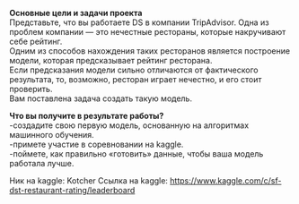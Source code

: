 **Основные цели и задачи проекта**  
Представьте, что вы работаете DS в компании TripAdvisor. Одна из проблем компании — это нечестные рестораны, которые накручивают себе рейтинг.   
Одним из способов нахождения таких ресторанов является построение модели, которая предсказывает рейтинг ресторана.    
Если предсказания модели сильно отличаются от фактического результата, то, возможно, ресторан играет нечестно, и его стоит проверить.    
Вам поставлена задача создать такую модель.    

**Что вы получите в результате работы?**  
-создадите свою первую модель, основанную на алгоритмах машинного обучения.  
-примете участие в соревновании на kaggle.  
-поймете, как правильно «готовить» данные, чтобы ваша модель работала лучше.  

Ник на kaggle: Kotcher
Ссылка на kaggle: https://www.kaggle.com/c/sf-dst-restaurant-rating/leaderboard

